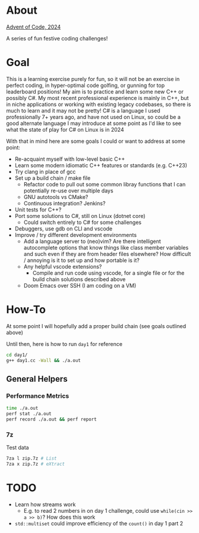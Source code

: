 # About

[Advent of Code, 2024](https://adventofcode.com/2024)

A series of fun festive coding challenges!

# Goal

This is a learning exercise purely for fun, so it will not be an exercise in perfect coding, in hyper-optimal code golfing, or gunning for top leaderboard positions! My aim is to practice and learn some new C++ or possibly C#. My most recent professional experience is mainly in C++, but in niche applications or working with existing legacy codebases, so there is much to learn and it may not be pretty! C# is a language I used professionally 7+ years ago, and have not used on Linux, so could be a good alternate language I may introduce at some point as I'd like to see what the state of play for C# on Linux is in 2024

With that in mind here are some goals I could or want to address at some point:

- Re-acquaint myself with low-level basic C++
- Learn some modern idiomatic C++ features or standards (e.g. C++23)
- Try clang in place of gcc
- Set up a build chain / make file
    - Refactor code to pull out some common libray functions that I can potentially re-use over multiple days
    - GNU autotools vs CMake?
    - Continuous integration? Jenkins?
- Unit tests for C++?
- Port some solutions to C#, still on Linux (dotnet core)
    - Could switch entirely to C# for some challenges
- Debuggers, use gdb on CLI and vscode
- Improve / try different development environments
    - Add a language server to (neo)vim? Are there intelligent autocomplete options that know things like class member variables and such even if they are from header files elsewhere? How difficult / annoying is it to set up and how portable is it?
    - Any helpful vscode extensions?
        - Compile and run code using vscode, for a single file or for the build chain solutions described above
    - Doom Emacs over SSH (I am coding on a VM)

# How-To

At some point I will hopefully add a proper build chain (see goals outlined above)

Until then, here is how to run `day1` for reference

```bash
cd day1/
g++ day1.cc -Wall && ./a.out
```

## General Helpers

### Performance Metrics

```bash
time ./a.out
perf stat ./a.out
perf record ./a.out && perf report
```

### 7z

Test data

```bash
7za l zip.7z # List
7za x zip.7z # eXtract
```

# TODO

- Learn how streams work
    - E.g. to read 2 numbers in on day 1 challenge, could use `while(cin >> a >> b)`? How does this work
- `std::multiset` could improve efficiency of the `count()` in day 1 part 2

